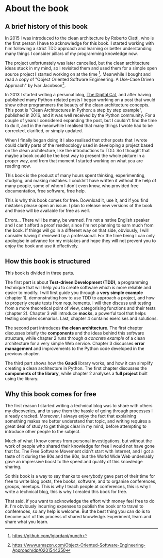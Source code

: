 # About the book

## A brief history of this book

In 2015 I was introduced to the clean architecture by Roberto Ciatti, who is the first person I have to acknowledge for this book. I started working with him following a strict TDD approach and learning or better understanding many things I consider pillars of my programming knowledge now.

The project unfortunately was later cancelled, but the clean architecture ideas stuck in my mind, so I revisited them and used them for a simple open source project I started working on at the time [^punch]. Meanwhile I bought and read a copy of "Object Oriented Software Engineering: A Use-Case Driven Approach" by Ivar Jacobson[^ivar-jacobson-book].

[^punch]: https://github.com/lgiordani/punch
[^ivar-jacobson-book]: https://www.amazon.com/Object-Oriented-Software-Engineering-Approach/dp/0201544350

In 2013 I started writing a personal blog, [The Digital Cat](http://blog.thedigitalcatonline.com/), and after having published many Python-related posts I began working on a post that would show other programmers the beauty of the clean architecture concepts. This post is "Clean Architectures in Python: a step by step example", published in 2016, and it was well received by the Python community. For a couple of years I considered expanding the post, but I couldn't find the time to do it, and in the meanwhile I realised that many things I wrote had to be corrected, clarified, or simply updated.

When I finally began doing it I also realised that other posts that I wrote could clarify parts of the methodology used in developing a project based on the clean architecture, like the introductions to TDD. So I thought that maybe a book could be the best way to present the whole picture in a proper way, and from that moment I started working on what you are reading now.

This book is the product of many hours spent thinking, experimenting, studying, and making mistakes. I couldn't have written it without the help of many people, some of whom I don't even know, who provided free documentation, free software, free help.

This is why this book comes for free. Download it, use it, and if you find mistakes please open an issue. I plan to release new versions of the book and those will be available for free as well.

Errors... There will be many, be warned. I'm not a native English speaker and I can't afford a proof reader, since I'm not planning to earn much from the book. If things will go in a different way on that side, obviously, I will consider having it reviewed by a professional. For the time being I can only apologise in advance for my mistakes and hope they will not prevent you to enjoy the book and use it effectively.

## How this book is structured

This book is divided in three parts.

The first part is about **Test-driven Development (TDD)**, a programming technique that will help you to create software which is more reliable and easier to modify. I will first guide you through a **very simple example** (chapter 1), demonstrating how to use TDD to approach a project, and how to properly create tests from requirements. I will then discuss unit testing from a more theoretical point of view, categorising functions and their tests (chapter 2). Chapter 3 will introduce **mocks**, a powerful tool that helps testing complex scenarios. Last, chapter 4 contains exercises and solutions.

The second part introduces **the clean architecture**. The first chapter discusses briefly the **components** and the ideas behind this software structure, while chapter 2 runs through *a concrete example* of a clean architecture for a very simple Web service. Chapter 3 discusses **error management** and improvements to the Python code developed in the previous chapter.

The third part shows how the **Gaudi** library works, and how it can simplify creating a clean architecture in Python. The first chapter discusses the **components of the library**, while chapter 2 analyses a **full project** built using the library.

## Why this book comes for free

The first reason I started writing a technical blog was to share with others my discoveries, and to save them the hassle of going through processes I already cracked. Moreover, I always enjoy the fact that explaining something makes me better understand that topic, and writing requires a great deal of study to get things clear in my mind, before attempting to introduce other people to the subject.

Much of what I know comes from personal investigations, but without the work of people who shared their knowledge for free I would not have gone that far. The Free Software Movement didn't start with Internet, and I got a taste of it during the 80s and the 90s, but the World Wide Web undeniably gave an impressive boost to the speed and quality of this knowledge sharing.

So this book is a way to say thanks to everybody gave part of their time for free to write blog posts, free books, software, and to organise conferences, groups, meetups. This is why I teach people at conferences, this is why I write a technical blog, this is why I created this book for free.

That said, if you want to acknowledge the effort with money feel free to do it. I'm obviously incurring expenses to publish the book or to travel to conferences, so any help is welcome. But the best thing you can do is to become part of this process of shared knowledge. Experiment, learn and share what you learn.

